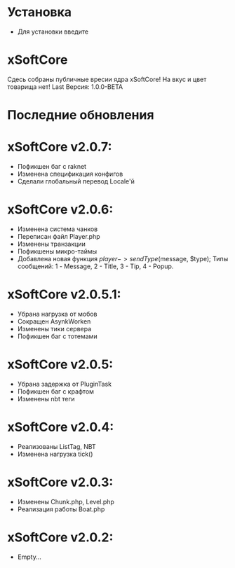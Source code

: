 # Установка
* Для установки введите 
# xSoftCore
Сдесь собраны публичные вресии ядра xSoftCore!
На вкус и цвет товарища нет!
Last Версия: 1.0.0-BETA
# Последние обновления
# xSoftCore v2.0.7:
* Пофикшен баг с raknet
* Изменена спецификация конфигов
* Сделали глобальный перевод Locale'й
# xSoftCore v2.0.6:
* Изменена система чанков
* Переписан файл Player.php
* Изменены транзакции
* Пофикшены микро-таймы
* Добавлена новая функция $player->sendType($message, $type); Типы сообщений: 1 - Message, 2 - Title, 3 - Tip, 4 - Popup.
# xSoftCore v2.0.5.1:
* Убрана нагрузка от мобов
* Сокращен AsynkWorken
* Изменены тики сервера
* Пофикшен баг с тотемами
# xSoftCore v2.0.5:
* Убрана задержка от PluginTask
* Пофикшен баг с крафтом
* Изменены nbt теги
# xSoftCore v2.0.4:
* Реализованы ListTag, NBT
* Изменена нагрузка tick()
# xSoftCore v2.0.3:
* Изменены Chunk.php, Level.php
* Реализация работы Boat.php
# xSoftCore v2.0.2:
* Empty...
